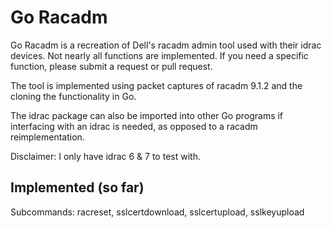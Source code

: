 # Go Racadm
Go Racadm is a recreation of Dell's racadm admin tool used with their
idrac devices. Not nearly all functions are implemented. If you need
a specific function, please submit a request or pull request.

The tool is implemented using packet captures of racadm 9.1.2 and the
cloning the functionality in Go.

The idrac package can also be imported into other Go programs if
interfacing with an idrac is needed, as opposed to a racadm
reimplementation.

Disclaimer: I only have idrac 6 & 7 to test with.

## Implemented (so far)
Subcommands: racreset, sslcertdownload, sslcertupload, sslkeyupload
